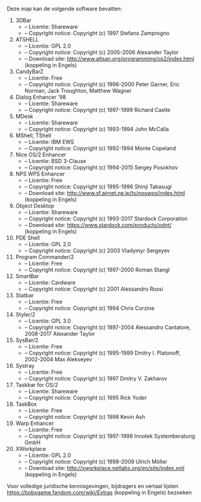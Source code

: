 ﻿Deze map kan de volgende software bevatten:

1. 3DBar
   - – Licentie: Shareware
   - – Copyright notice: Copyright (c) 1997 Stefano Zamprogno
2. ATSHELL
   - – Licentie: GPL 2.0
   - – Copyright notice: Copyright (c) 2005-2006 Alexander Taylor
   - – Download site: http://www.altsan.org/programming/os2/index.html (koppeling in Engels)
3. CandyBarZ
   - – Licentie: Free
   - – Copyright notice: Copyright (c) 1996-2000 Peter Garner, Eric Norman, Jack Troughton, Matthew Wagner
4. Dialog Enhancer '98
   - – Licentie: Shareware
   - – Copyright notice: Copyright (c) 1997-1999 Richard Castle
5. MDesk
   - – Licentie: Shareware
   - – Copyright notice: Copyright (c) 1993-1994 John McCalla
6. MShell, TShell
   - – Licentie: IBM EWS
   - – Copyright notice: Copyright (c) 1992-1994 Monte Copeland
7. Nice OS/2 Enhancer
   - – Licentie: BSD 3-Clause
   - – Copyright notice: Copyright (c) 1994-2015 Sergey Posokhov
8. NPS WPS Enhancer
   - – Licentie: Free
   - – Copyright notice: Copyright (c) 1995-1996 Shinji Takasugi
   - – Download site: http://www.sf.airnet.ne.jp/ts/npswps/index.html (koppeling in Engels)
9. Object Desktop
   - – Licentie: Shareware
   - – Copyright notice: Copyright (c) 1993-2017 Stardock Corporation
   - – Download site: https://www.stardock.com/products/odnt/ (koppeling in Engels)
10. PDE Shell
    - – Licentie: GPL 2.0
    - – Copyright notice: Copyright (c) 2003 Vladymyr Sergeyev
11. Program Commander/2
    - – Licentie: Free
    - – Copyright notice: Copyright (c) 1997-2000 Roman Stangl
12. SmartBar
    - – Licentie: Cardware
    - – Copyright notice: Copyright (c) 2001 Alessandro Rossi
13. Statbar
    - – Licentie: Free
    - – Copyright notice: Copyright (c) 1994 Chris Corzine
14. Styler/2
    - – Licentie: GPL 3.0
    - – Copyright notice: Copyright (c) 1997-2004 Alessandro Cantatore, 2008-2017 Alexander Taylor
15. SysBar/2
    - – Licentie: Free
    - – Copyright notice: Copyright (c) 1995-1999 Dmitry I. Platonoff, 2002-2004 Max Alekseyev
16. Systray
    - – Licentie: Free
    - – Copyright notice: Copyright (c) 1997 Dmitry V. Zakharov
17. Taskbar for OS/2
    - – Licentie: Shareware
    - – Copyright notice: Copyright (c) 1995 Rick Yoder
18. TaskBox
    - – Licentie: Free
    - – Copyright notice: Copyright (c) 1998 Kevin Ash
19. Warp Enhancer
    - – Licentie: Free
    - – Copyright notice: Copyright (c) 1997-1998 Innotek Systemberatung GmbH
20. XWorkplace
    - – Licentie: GPL 2.0
    - – Copyright notice: Copyright (c) 1998-2009 Ulrich Möller
    - – Download site: http://xworkplace.netlabs.org/en/site/index.xml (koppeling in Engels)

Voor volledige juridische kennisgevingen, bijdragers en vertaal lijsten https://bobsgame.fandom.com/wiki/Extras (koppeling in Engels) bezoeken
